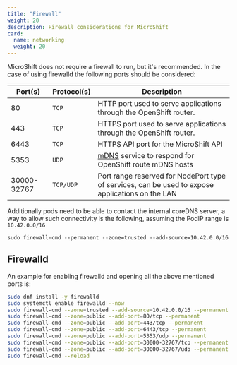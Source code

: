 ```yaml
---
title: "Firewall"
weight: 20
description: Firewall considerations for MicroShift
card:
  name: networking
  weight: 20
---
```


MicroShift does not require a firewall to run, but it's recommended. In the case of
using firewalld the following ports should be considered:

| Port(s)     | Protocol(s) | Description                                                  |
| ----------- | ----------- | ------------------------------------------------------------ |
| 80          | `TCP`       | HTTP port used to serve applications through the OpenShift router. |
| 443         | `TCP`       | HTTPS port used to serve applications through the OpenShift router. |
| 6443        | `TCP`       | HTTPS API port for the MicroShift API |
| 5353        | `UDP`       | [mDNS](../mdns/) service to respond for OpenShift route mDNS hosts |
| 30000-32767 | `TCP/UDP`   | Port range reserved for NodePort type of services, can be used to expose applications on the LAN |

Additionally pods need to be able to contact the internal coreDNS server, a way
to allow such connectivity is the following, assuming the PodIP range is `10.42.0.0/16`

`sudo firewall-cmd --permanent --zone=trusted --add-source=10.42.0.0/16`

## Firewalld
An example for enabling firewalld and opening all the above mentioned ports is:

```Bash
sudo dnf install -y firewalld
sudo systemctl enable firewalld --now
sudo firewall-cmd --zone=trusted --add-source=10.42.0.0/16 --permanent
sudo firewall-cmd --zone=public --add-port=80/tcp --permanent
sudo firewall-cmd --zone=public --add-port=443/tcp --permanent
sudo firewall-cmd --zone=public --add-port=6443/tcp --permanent
sudo firewall-cmd --zone=public --add-port=5353/udp --permanent
sudo firewall-cmd --zone=public --add-port=30000-32767/tcp --permanent
sudo firewall-cmd --zone=public --add-port=30000-32767/udp --permanent
sudo firewall-cmd --reload
```